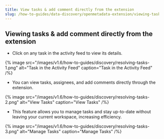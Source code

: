 ```yaml
---
title: View tasks & add comment directly from the extension
slug: /how-to-guides/data-discovery/openmetadata-extension/viewing-tasks
---
```


## Viewing tasks & add comment directly from the extension

- Click on any task in the activity feed to view its details.

{% image
src="/images/v1.6/how-to-guides/discovery/resolving-tasks-1.png"
alt="Task in the Activity Feed"
caption="Task in the Activity Feed"
/%}

- You can view tasks, assignees, and add comments directly through the extension.

{% image
src="/images/v1.6/how-to-guides/discovery/resolving-tasks-2.png"
alt="View Tasks"
caption="View Tasks"
/%}

- This feature allows you to manage tasks and stay up-to-date without leaving your current workspace, increasing efficiency.

{% image
src="/images/v1.6/how-to-guides/discovery/resolving-tasks-3.png"
alt="Manage Tasks"
caption="Manage Tasks"
/%}
